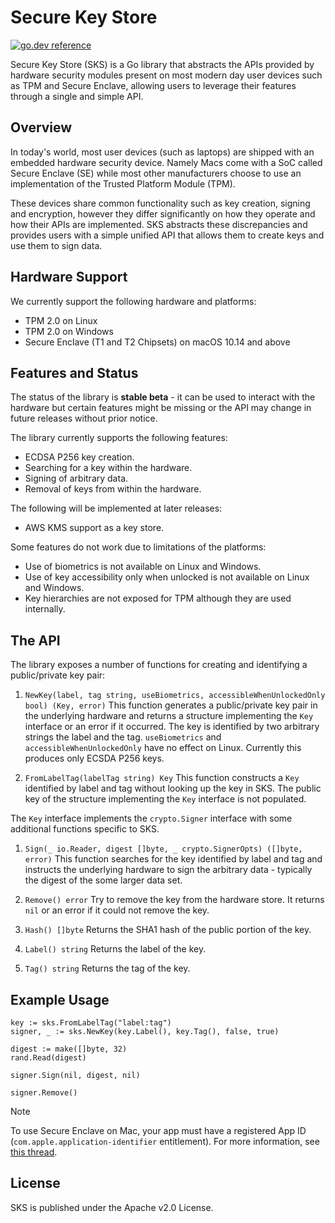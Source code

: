 # Secure Key Store

[![go.dev reference](https://img.shields.io/badge/Dev-reference-007d9c?logo=go&logoColor=white)](https://pkg.go.dev/github.com/facebookincubator/sks)

Secure Key Store (SKS) is a Go library that abstracts the APIs provided by hardware security
modules present on most modern day user devices such as TPM and Secure Enclave, allowing
users to leverage their features through a single and simple API.

## Overview
In today's world, most user devices (such as laptops) are shipped with an embedded
hardware security device. Namely Macs come with a SoC called Secure Enclave (SE) while
most other manufacturers choose to use an implementation of the Trusted Platform Module (TPM).

These devices share common functionality such as key creation, signing and encryption,
however they differ significantly on how they operate and how their APIs are implemented.
SKS abstracts these discrepancies and provides users with a simple unified API that
allows them to create keys and use them to sign data.

## Hardware Support
We currently support the following hardware and platforms:
* TPM 2.0 on Linux
* TPM 2.0 on Windows
* Secure Enclave (T1 and T2 Chipsets) on macOS 10.14 and above

## Features and Status
The status of the library is **stable beta** - it can be used to interact with the
hardware but certain features might be missing or the API may change in future
releases without prior notice.

The library currently supports the following features:
* ECDSA P256 key creation.
* Searching for a key within the hardware.
* Signing of arbitrary data.
* Removal of keys from within the hardware.

The following will be implemented at later releases:
* AWS KMS support as a key store.

Some features do not work due to limitations of the platforms:
* Use of biometrics is not available on Linux and Windows.
* Use of key accessibility only when unlocked is not available on Linux and Windows.
* Key hierarchies are not exposed for TPM although they are used internally.

## The API
The library exposes a number of functions for creating and identifying a public/private key pair:

1. `NewKey(label, tag string, useBiometrics, accessibleWhenUnlockedOnly bool) (Key, error)`
This function generates a public/private key pair in the underlying hardware and returns
a structure implementing the `Key` interface or an error if it occurred. The key is
identified by two arbitrary strings the label and the tag. `useBiometrics` and
`accessibleWhenUnlockedOnly` have no effect on Linux. Currently this produces only ECSDA
P256 keys.

2. `FromLabelTag(labelTag string) Key`
This function constructs a `Key` identified by label and tag without looking up the key
in SKS. The public key of the structure implementing the `Key` interface is not populated.

The `Key` interface implements the `crypto.Signer` interface with some additional functions
specific to SKS.

1. `Sign(_ io.Reader, digest []byte, _ crypto.SignerOpts) ([]byte, error)`
This function searches for the key identified by label and tag and instructs the
underlying hardware to sign the arbitrary data - typically the digest of the some
larger data set.

2. `Remove() error`
Try to remove the key from the hardware store. It returns `nil` or an error if it could
not remove the key.

3. `Hash() []byte`
Returns the SHA1 hash of the public portion of the key.

4. `Label() string`
Returns the label of the key.

5. `Tag() string`
Returns the tag of the key.

## Example Usage
```golang
key := sks.FromLabelTag("label:tag")
signer, _ := sks.NewKey(key.Label(), key.Tag(), false, true)

digest := make([]byte, 32)
rand.Read(digest)

signer.Sign(nil, digest, nil)

signer.Remove()
```

> [!NOTE]  
> To use Secure Enclave on Mac, your app must have a registered App ID (`com.apple.application-identifier` entitlement). For more information, see [this thread](https://developer.apple.com/forums/thread/728150).

## License
SKS is published under the Apache v2.0 License.
